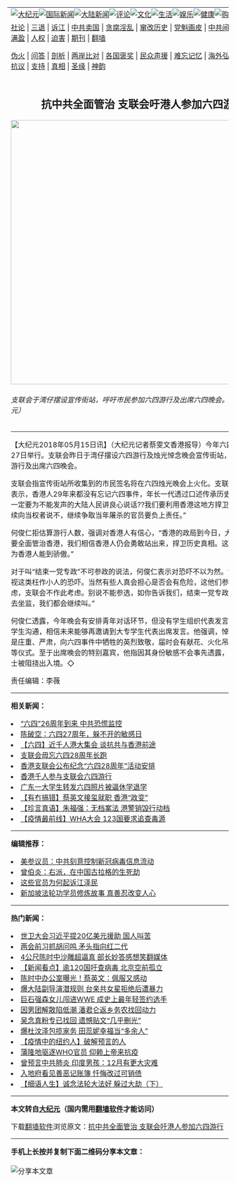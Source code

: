 <a name="1" id="1" target="_blank"></a><span id="1"></span>
<table align=center border="0"><tr><td colspan="2" VALIGN=TOP><a href="https://github.com/idc248/djy/blob/master/gb/nsc413.md#1"><img src="https://raw.githubusercontent.com/idc248/www/master/t/djy/1.jpg" title="大纪元"></a><a href="https://github.com/idc248/djy/blob/master/gb/n24hr.md#1"><img src="https://raw.githubusercontent.com/idc248/www/master/t/djy/3.jpg" title="国际新闻"></a><a href="https://github.com/idc248/djy/blob/master/gb/nsc413.md#1"><img src="https://raw.githubusercontent.com/idc248/www/master/t/djy/4.jpg" title="大陆新闻"></a><a href="https://github.com/idc248/djy/blob/master/gb/news392.md#1"><img src="https://raw.githubusercontent.com/idc248/www/master/t/djy/5.jpg" title="评论"></a><a href="https://github.com/idc248/djy/blob/master/gb/news2007.md#1"><img src="https://raw.githubusercontent.com/idc248/www/master/t/djy/6.jpg" title="文化"></a><a href="https://github.com/idc248/djy/blob/master/gb/news2008.md#1"><img src="https://raw.githubusercontent.com/idc248/www/master/t/djy/7.jpg" title="生活"></a><a href="https://github.com/idc248/djy/blob/master/gb/ncyule.md#1"><img src="https://raw.githubusercontent.com/idc248/www/master/t/djy/8.jpg" title="娱乐"></a><a href="https://github.com/idc248/djy/blob/master/gb/nsc1002.md#1"><img src="https://raw.githubusercontent.com/idc248/www/master/t/djy/9.jpg" title="健康"><a href="https://www.youlucky.com"><img src="https://raw.githubusercontent.com/idc248/www/master/t/djy/10.jpg" title="购物"></a><a href="https://donate.epochtimes.com/?utm_medium=epochtimes&utm_source=referral&utm_campaign=donate_button_djyarticleheader"><img src="https://raw.githubusercontent.com/idc248/www/master/t/djy/12.jpg" title="捐款"></a></td></tr>
<tr><td colspan="2" VALIGN=TOP><a target="_blank" href="https://github.com/idc248/djy/blob/master/gb/9p.md#1">社论</a> | <a target="_blank" href="https://github.com/idc248/djy/blob/master/gb/nf5657.md#1">三退</a> | <a target="_blank" href="https://github.com/idc248/djy/blob/master/gb/nf6124.md#1">诉江</a> | <a target="_blank" href="https://github.com/idc248/djy/blob/master/gb/nf1176117.md#1">中共卖国</a> | <a target="_blank" href="https://github.com/idc248/djy/blob/master/gb/nf5773.md#1">贪腐淫乱</a> | <a target="_blank" href="https://github.com/idc248/djy/blob/master/gb/nf1176115.md#1">窜改历史</a> | <a target="_blank" href="https://github.com/idc248/djy/blob/master/gb/nf1176107.md#1">党魁画皮</a> | <a target="_blank" href="https://github.com/idc248/djy/blob/master/gb/nf1320400.md#1">中共间谍</a> | <a target="_blank" href="https://github.com/idc248/djy/blob/master/gb/nf1176114.md#1">破坏传统</a> | <a target="_blank" href="https://github.com/idc248/ntdtv/blob/master/gb/prog447_1.md#1">恶贯满盈</a> | <a target="_blank" href="https://github.com/idc248/djy/blob/master/gb/ncid278.md#1">人权</a> | <a target="_blank" href="https://github.com/idc248/djy/blob/master/gb/nf1176111.md#1">迫害</a> | <a target="_blank" href="https://gitlab.com/szzdlab/mh-qikan/blob/master/README.md#1">期刊</a> | <a target="_blank" href="https://github.com/idc248/www/blob/master/README.md?zsrh#8">翻墙</a></p><p><a target="_blank" href="https://github.com/idc248/djy/blob/master/gb/nf5562.md#1">伪火</a> | <a target="_blank" href="https://github.com/idc248/djy/blob/master/gb/nf4378.md#1">问答</a> | <a target="_blank" href="https://github.com/idc248/djy/blob/master/gb/nf5792.md#1">剖析</a> | <a target="_blank" href="https://github.com/idc248/djy/blob/master/gb/nf5735.md#1">两岸比对</a> | <a target="_blank" href="https://github.com/idc248/djy/blob/master/gb/nf6119.md#1">各国褒奖</a> | <a target="_blank" href="https://github.com/idc248/djy/blob/master/gb/nf6120.md#1">民众声援</a> | <a target="_blank" href="https://github.com/idc248/djy/blob/master/gb/nf1188594.md#1">难忘记忆</a> | <a target="_blank" href="https://github.com/idc248/djy/blob/master/gb/nf3180.md#1">海外弘传</a> | <a target="_blank" href="https://github.com/idc248/djy/blob/master/gb/nf5410.md#1">万人上访</a> | <a target="_blank" href="https://github.com/idc248/ntdtv/blob/master/gb/prog1530_1.md#1">和平抗议</a> | <a target="_blank" href="https://github.com/idc248/djy/blob/master/gb/nf4386.md#1">支持</a> | <a target="_blank" href="https://github.com/idc248/djy/blob/master/gb/nf4389.md#1">真相</a> | <a target="_blank" href="https://github.com/idc248/djy/blob/master/gb/nf5790.md#1">圣缘</a> | <a target="_blank" href="https://github.com/idc248/djy/blob/master/gb/nf4786.md#1">神韵</a></td></tr>
<tr><td VALIGN=TOP width="626"><h2 align=center>抗中共全面管治 支联会吁港人参加六四游行</h2>
<img width="600" src="https://i.epochtimes.com/assets/uploads/2018/05/1805141037471366-600x400.jpg" />
<h6>支联会于湾仔摆设宣传街站，呼吁市民参加六四游行及出席六四晚会。（蔡雯文／大纪元）
</h6>
<hr>
<p>【大纪元2018年05月15日讯】（大纪元记者蔡雯文香港报导）今年<ahref="https://github.com/idc248/djy/blob/master/gb/tag/%E5%85%AD%E5%9B%9B.md#1">六四</a>游行将于5月27日举行。<ahref="https://github.com/idc248/djy/blob/master/gb/tag/%E6%94%AF%E8%81%94%E4%BC%9A.md#1">支联会</a>昨日于湾仔摆设<ahref="https://github.com/idc248/djy/blob/master/gb/tag/%E5%85%AD%E5%9B%9B.md#1">六四</a>游行及烛光悼念晚会宣传街站，呼吁市民参加游行及出席六四晚会。</p>
<p><ahref="https://github.com/idc248/djy/blob/master/gb/tag/%E6%94%AF%E8%81%94%E4%BC%9A.md#1">支联会</a>指宣传街站所收集到的市民签名将在六四烛光晚会上火化。支联会主席<ahref="https://github.com/idc248/djy/blob/master/gb/tag/%E4%BD%95%E4%BF%8A%E4%BB%81.md#1">何俊仁</a>表示，香港人29年来都没有忘记六四事件，年长一代透过口述传承历史真相，“我们一定要为不能发声的大陆人民讲良心说话??我们要利用香港这地方捍卫历史真相，继续向当权者说不，继续争取当年屠杀的官员要负上责任。”</p>
<p><ahref="https://github.com/idc248/djy/blob/master/gb/tag/%E4%BD%95%E4%BF%8A%E4%BB%81.md#1">何俊仁</a>拒估算游行人数，强调对香港人有信心，“香港的政局到今日，大家看到共产党要全面管治香港，我们相信香港人仍会勇敢站出来，捍卫历史真相。这我们大家一直为香港人能到骄傲。”</p>
<p>对于叫“结束一党专政”不可参政的说法，何俊仁表示对恐吓不以为然。“我完全漠视鄙视这类枉作小人的恐吓。当然有些人真会担心是否会有危险，这他们参选的人自己考虑，支联会不作此考虑。别说不能参选，如你告诉我们，结束一党专政会犯法，会拉去坐监，我们都会继续叫。”</p>
<p>何俊仁透露，今年晚会有安排青年对话环节，但没有学生组织代表发言，他会持续与学生沟通，相信未来能够再邀请到大专学生代表出席发言。他强调，悼念集会的精神是庄重、严肃，向六四事件中牺牲的英烈致敬，届时会有献花、火化吊唁册、读悼词等仪式。至于出席晚会的特别嘉宾，他指因其身份敏感不会事先透露，以防止有关人士被阻挠出入境。◇</p>
<p>责任编辑：李薇</p>

<hr>


<strong>相关新闻：</strong>
<li><a href="https://github.com/idc248/djy/blob/master/gb/15/6/4/n4450122.md#1">“六四”26周年到来 中共恐慌监控</a></li>
<li><a href="https://github.com/idc248/djy/blob/master/gb/16/6/2/n7955062.md#1">陈破空：六四27周年，躲不开的敏感日</a></li>
<li><a href="https://github.com/idc248/djy/blob/master/gb/16/6/4/n7965008.md#1">【六四】近千人港大集会 谈抗共与香港前途</a></li>
<li><a href="https://github.com/idc248/djy/blob/master/gb/17/4/24/n9068234.md#1">支联会毋忘六四28周年长跑</a></li>
<li><a href="https://github.com/idc248/djy/blob/master/gb/17/5/26/n9192215.md#1">香港支联会公布纪念“六四28周年”活动安排</a></li>
<li><a href="https://github.com/idc248/djy/blob/master/gb/17/5/29/n9198276.md#1">香港千人参与支联会六四游行</a></li>
<li><a href="https://github.com/idc248/djy/blob/master/gb/17/6/6/n9232292.md#1">广东一大学生转发六四照片被逼休学退学</a></li>
<li><a href="https://github.com/idc248/djy/blob/master/gb/20/5/20/n12124392.md#1">【有冇搞错】蔡英文接玺就职 香港“政变”</a></li>
<li><a href="https://github.com/idc248/djy/blob/master/gb/20/5/20/n12123697.md#1">【珍言真语】朱福强：无档案法 港警销毁行动档</a></li>
<li><a href="https://github.com/idc248/djy/blob/master/gb/20/5/19/n12121865.md#1">【疫情最前线】WHA大会 123国要求追查毒源</a></li>
<hr>


<strong>编辑推荐：</strong>
<li><a href="https://github.com/onzhi266/djy/blob/master/gb/20/2/22/n11887949.md#1">美参议员：中共刻意控制新冠病毒信息流动</a></li>
<li><a href="https://github.com/tsiac2612/djy/blob/master/gb/18/1/11/n10047238.md#1" target="_blank">曾伯炎：右派，在中国古拉格的生死劫</a></li><li><a href="https://github.com/idc248/djy/blob/master/gb/18/8/28/n10672014.md?dfh#1" target="_blank">这些官员为何起诉江泽民</a></li><li><a href="https://github.com/tsiac2612/djy/blob/master/gb/19/1/1/n10946163.md#1" target="_blank">新加坡法轮功学员修炼故事 真善忍改变人心</a></li>
<hr>

<strong>热门新闻：</strong>
<li><a href="https://github.com/idc248/djy/blob/master/gb/20/5/18/n12118997.md#1">世卫大会习近平提20亿美元援助 国人叫苦</a></li>
<li><a href="https://github.com/idc248/djy/blob/master/gb/20/5/18/n12118640.md#1">两会前习抓胡问鸣 矛头指向红二代</a></li>
<li><a href="https://github.com/idc248/djy/blob/master/gb/20/5/18/n12117803.md#1">4公尺陈时中沙雕超逼真 部长妙答感想笑翻媒体</a></li>
<li><a href="https://github.com/idc248/djy/blob/master/gb/20/5/18/n12119110.md#1">【新闻看点】逾120国吁查病毒 北京空前孤立</a></li>
<li><a href="https://github.com/idc248/djy/blob/master/gb/20/5/19/n12121364.md#1">陈时中办公室曝光！蔡英文：佩服又感动</a></li>
<li><a href="https://github.com/idc248/djy/blob/master/gb/20/5/19/n12121988.md#1">爆大陆副导演潜规则 台亲共女星拒绝后遭暴力</a></li>
<li><a href="https://github.com/idc248/djy/blob/master/gb/20/5/18/n12119095.md#1">巨石强森女儿闯进WWE 成史上最年轻签约选手</a></li>
<li><a href="https://github.com/idc248/djy/blob/master/gb/20/5/18/n12117650.md#1">因男团解散陷低潮 潘君仑返乡务农找回动力</a></li>
<li><a href="https://github.com/idc248/djy/blob/master/gb/20/5/18/n12118146.md#1">吴念真粉专已找回 遗憾贴文“几乎删光”</a></li>
<li><a href="https://github.com/idc248/djy/blob/master/gb/20/5/17/n12116539.md#1">爆杜汶泽包揽家务 田蕊妮幸福当“多余人”</a></li>
<li><a href="https://github.com/idc248/djy/blob/master/gb/20/5/17/n12115416.md#1">【疫情中的纽约人】破解预言的人</a></li>
<li><a href="https://github.com/idc248/djy/blob/master/gb/20/5/18/n12117860.md#1">蒲隆地驱逐WHO官员 仰赖上帝来抗疫</a></li>
<li><a href="https://github.com/idc248/djy/blob/master/gb/20/5/19/n12120346.md#1">曾预言中共肺炎 印度男孩：12月有更大灾难</a></li>
<li><a href="https://github.com/idc248/djy/blob/master/gb/20/4/5/n12004394.md#1">入地府看见善恶记账簿 忏悔改过可销债</a></li>
<li><a href="https://github.com/idc248/djy/blob/master/gb/20/5/4/n12080634.md#1">【细语人生】诚念法轮大法好 躲过大劫（下）</a></li>
<hr>

<strong>本文转自<a href="https://www.epochtimes.com">大纪元</a>（国内需用<a href="https://github.com/idc248/www/blob/master/README.md#8">翻墙软件</a>才能访问）</strong><p>下载<a href="https://github.com/idc248/www/blob/master/README.md#8">翻墙软件</a>浏览原文：<a href="https://www.epochtimes.com/gb/18/5/15/n10394488.htm">抗中共全面管治 支联会吁港人参加六四游行</a></p><hr>

<strong>手机上长按并复制下面二维码分享本文章：</strong><br><br><img src="http://d1p1.ip.zn2.us/v.php?action=qrcode&url=https://github.com/idc248/djy/blob/master/gb/18/5/15/n10394488.md%231" title="分享本文章"></td><td VALIGN=TOP><a href="https://github.com/idc248/djy/blob/master/gb/16/1/21/n4622075.md?dfh#1" target="_blank"><img src="https://raw.githubusercontent.com/idc248/djy/master/gb/300/wei-f1.jpg" title="中共的伪火骗局"  alt="中共的伪火骗局"></a><br><a href="https://github.com/idc248/www/blob/master/README.md?dfh#9" target="_blank"><img src="https://raw.githubusercontent.com/idc248/djy/master/gb/300/yong-h.jpg" title="永恒的见证"  alt="永恒的见证"></a><br><a href="https://github.com/idc248/djy/blob/master/gb/13/9/29/n3974789.md?dfh#1" target="_blank"><img src="https://raw.githubusercontent.com/idc248/djy/master/gb/300/shang-lnz.jpg" title="善良女子被中共投男牢"  alt="善良女子被中共投男牢"></a><br><a href="https://github.com/idc248/djy/blob/master/gb/16/3/16/n4663449.md?dfh#1" target="_blank"><img src="https://raw.githubusercontent.com/idc248/djy/master/gb/300/huo-z3.jpg" title="警卫目击活摘器官"  alt="警卫目击活摘器官"></a><br><a href="https://github.com/idc248/djy/blob/master/gb/16/8/7/n8177641.md?dfh#1" target="_blank"><img src="https://raw.githubusercontent.com/idc248/djy/master/gb/300/huo-z4.jpg" title="证人描述活摘恐怖"  alt="证人描述活摘恐怖"></a><br><a href="https://github.com/idc248/djy/blob/master/gb/10/4/19/n2881569.md?dfh#1" target="_blank"><img src="https://raw.githubusercontent.com/idc248/djy/master/gb/300/huo-z1.jpg" title="揭开活摘器官黑幕"  alt="揭开活摘器官黑幕"></a><br><a href="https://github.com/idc248/djy/blob/master/gb/10/11/7/n3077476.md?dfh#1" target="_blank"><img src="https://raw.githubusercontent.com/idc248/djy/master/gb/300/ma-ks.jpg" title="马克思的成魔之路"  alt="马克思的成魔之路"></a><br><a href="https://github.com/idc248/djy/blob/master/gb/14/6/9/n4173977.md?dfh#1" target="_blank"><img src="https://raw.githubusercontent.com/idc248/djy/master/gb/300/chang-zs.jpg" title="藏字石 蕴天机"  alt="藏字石 蕴天机"></a><br><a href="https://github.com/idc248/djy/blob/master/gb/18/5/10/n10381511.md?dfh#1" target="_blank"><img src="https://raw.githubusercontent.com/idc248/djy/master/gb/300/st1.jpg" title="关注3亿人三退"  alt="关注3亿人三退"></a><br><a href="https://github.com/idc248/djy/blob/master/gb/18/3/21/n10237682.md?dfh#1" target="_blank"><img src="https://raw.githubusercontent.com/idc248/djy/master/gb/300/jie-t.jpg" title="解体中共复兴中华"  alt="解体中共复兴中华"></a><br><a href="https://github.com/idc248/djy/blob/master/gb/9/2/9/n2422991.md?dfh#1" target="_blank"><img src="https://raw.githubusercontent.com/idc248/djy/master/gb/300/gao-zs.jpg" title="中共迫害良心律师"  alt="中共迫害良心律师"></a><br><a href="https://github.com/idc248/djy/blob/master/gb/18/12/9/n10900044.md?dfh#1" target="_blank"><img src="https://raw.githubusercontent.com/idc248/djy/master/gb/300/sj1.jpg" title="303万人举报江泽民"  alt="303万人举报江泽民"></a><br><a href="https://github.com/idc248/djy/blob/master/gb/18/8/28/n10672014.md?dfh#1" target="_blank"><img src="https://raw.githubusercontent.com/idc248/djy/master/gb/300/sj2.jpg" title="这些官员为何起诉江泽民"  alt="这些官员为何起诉江泽民"></a><br><a href="https://github.com/idc248/djy/blob/master/gb/8/12/18/n2367165.md?dfh#1" target="_blank"><img src="https://raw.githubusercontent.com/idc248/djy/master/gb/300/liangan.jpg" title="海峡两岸的强烈对比"  alt="海峡两岸的强烈对比"></a><br><a href="https://github.com/idc248/djy/blob/master/gb/15/12/10/n4593139.md?dfh#1" target="_blank"><img src="https://raw.githubusercontent.com/idc248/djy/master/gb/300/jia-ndzl.jpg" title="加拿大总理的贺信"  alt="加拿大总理的贺信"></a><br><a href="https://github.com/idc248/djy/blob/master/gb/11/6/17/n3289382.md?dfh#1" target="_blank"><img src="https://raw.githubusercontent.com/idc248/djy/master/gb/300/xiao-wd.jpg" title="探寻真相兼听则明"  alt="探寻真相兼听则明"></a><br><a href="https://github.com/idc248/djy/blob/master/gb/18/10/27/n10812623.md?dfh#1" target="_blank"><img src="https://raw.githubusercontent.com/idc248/djy/master/gb/300/yindu.jpg" title="印度媒体报道东方"  alt="印度媒体报道东方"></a><br><a href="https://github.com/idc248/djy/blob/master/gb/18/6/9/n10469652.md?dfh#1" target="_blank"><img src="https://raw.githubusercontent.com/idc248/djy/master/gb/300/xie-j.jpg" title="不一样的海外校园"  alt="不一样的海外校园"></a><br><a href="https://github.com/idc248/djy/blob/master/gb/7/4/5/n1669415.md?dfh#1" target="_blank"><img src="https://raw.githubusercontent.com/idc248/djy/master/gb/300/li-up.jpg" title="从大师到徒弟的传奇"  alt="从大师到徒弟的传奇"></a><br><a href="https://github.com/idc248/djy/blob/master/gb/17/5/26/n9191512.md?dfh#1" target="_blank"><img src="https://raw.githubusercontent.com/idc248/djy/master/gb/300/zfl2.jpg" title="亿万人与东方一本奇书"  alt="亿万人与东方一本奇书"></a><br><a href="https://github.com/idc248/djy/blob/master/gb/13/11/27/n4020290.md?dfh#1" target="_blank"><img src="https://raw.githubusercontent.com/idc248/djy/master/gb/300/zhen-h.jpg" title="大陆见不到的震撼场面"  alt="大陆见不到的震撼场面"></a><br><a href="https://github.com/idc248/djy/blob/master/gb/15/7/17/n4482910.md?dfh#1" target="_blank"><img src="https://raw.githubusercontent.com/idc248/djy/master/gb/300/dalu-sk.jpg" title="人心向善 大陆当初盛况"  alt="人心向善 大陆当初盛况"></a><br><a href="https://github.com/idc248/djy/blob/master/gb/19/1/5/n10955468.md?dfh#1" target="_blank"><img src="https://raw.githubusercontent.com/idc248/djy/master/gb/300/zfl1.jpg" title="追寻真理 这书讲什么"  alt="追寻真理 这书讲什么"></a><br><a href="https://github.com/idc248/www/blob/master/README.md?dfh#1" target="_blank"><img src="https://raw.githubusercontent.com/idc248/djy/master/gb/300/fq1.jpg" title="下载免费翻墙软件"  alt="下载免费翻墙软件"></a><br></td></tr></table>
